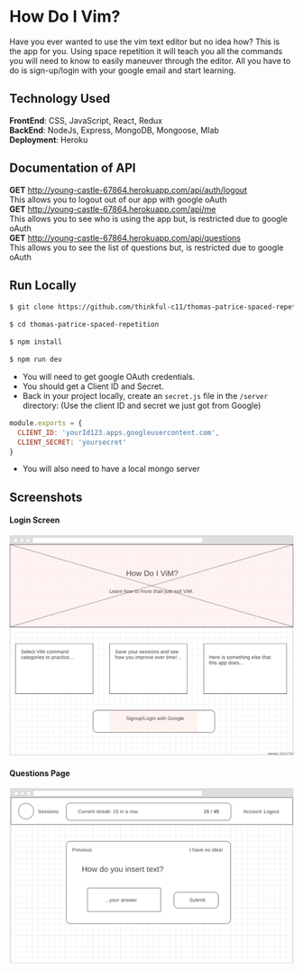 # How Do I Vim?

Have you ever wanted to use the vim text editor but no idea how? This is the app
for you. Using space repetition it will teach you all the commands you will need
to know to easily maneuver through the editor. All you have to do is sign-up/login
with your google email and start learning.

## Technology Used

**FrontEnd**: CSS, JavaScript, React, Redux <br/>
**BackEnd**: NodeJs, Express, MongoDB, Mongoose, Mlab <br/>
**Deployment**: Heroku <br/>

## Documentation of API

**GET** http://young-castle-67864.herokuapp.com/api/auth/logout <br/>
This allows you to logout out of our app with google oAuth <br/>
**GET** http://young-castle-67864.herokuapp.com/api/me <br/>
This allows you to see who is using the app but, is restricted due to google oAuth <br/>
**GET** http://young-castle-67864.herokuapp.com/api/questions <br/>
This allows you to see the list of questions but, is restricted due to google oAuth <br/>

## Run Locally

```sh
$ git clone https://github.com/thinkful-c11/thomas-patrice-spaced-repetition.git
```

```sh
$ cd thomas-patrice-spaced-repetition
```

```sh
$ npm install
```

```sh
$ npm run dev
```

* You will need to get google OAuth credentials.
* You should get a Client ID and Secret.
* Back in your project locally, create an `secret.js` file in the `/server` directory:
(Use the client ID and secret we just got from Google)

```js
module.exports = {
  CLIENT_ID: 'yourId123.apps.googleusercontent.com',
  CLIENT_SECRET: 'yoursecret'
}
```

* You will also need to have a local mongo server

## Screenshots
#### Login Screen
![Login Screen](Images/Login.png) <br/>
#### Questions Page
![Questions Page](Images/QuestionsPage.png) <br/>
